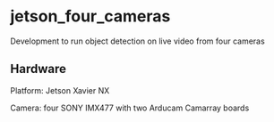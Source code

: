 # jetson_four_cameras
Development to run object detection on live video from four cameras

## Hardware
Platform: Jetson Xavier NX

Camera: four SONY IMX477 with two Arducam Camarray boards
